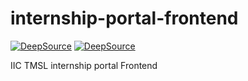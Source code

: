 # internship-portal-frontend

[![DeepSource](https://deepsource.io/gh/techiictmsl/internship-portal-frontend.svg/?label=active+issues&show_trend=true&token=pgBYPjRhuzui9nit8y4sjOrd)](https://deepsource.io/gh/techiictmsl/internship-portal-frontend/?ref=repository-badge)
[![DeepSource](https://deepsource.io/gh/techiictmsl/internship-portal-frontend.svg/?label=resolved+issues&show_trend=true&token=pgBYPjRhuzui9nit8y4sjOrd)](https://deepsource.io/gh/techiictmsl/internship-portal-frontend/?ref=repository-badge)

IIC TMSL internship portal Frontend

